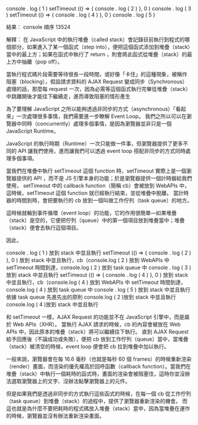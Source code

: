 console . log ( 1 )
 setTimeout (() => {
   console . log ( 2 )
}, 0 )
 console . log ( 3 )
 setTimeout (() => {
   console . log ( 4 )
}, 0 )
 console . log ( 5 )

結果：
 console 順序 13524

解釋：
 在 JavaScript 中的執行堆疊（called stack）會記錄目前執行到程式的哪個部分，如果進入了某一個函式（step into），便把這個函式添加到堆疊（stack）當中的最上方；如果在函式中執行了 return ，則會將此函式從堆疊（stack）的最上方中抽離（pop off）。

 當執行程式碼片段需要等待很長一段時間，或好像「卡住」的這種現象，被稱作 阻塞（blocking），假設請求資料的 AJAX Request 變成同步（Synchronous）處理的話，那麼每 request 一次，因為必需等這個函式執行完畢從堆疊（stack）中跳離開後才能往下繼續走，進而導致阻塞的情形產生

 為了要理解 JavaScript 之所以能夠透過非同步的方式（asynchronous）「看起來」一次處理很多事情，我們需要進一步瞭解 Event Loop。
我們之所以可以在瀏覽器中同時（concurrently）處理多個事情，是因為瀏覽器並非只是一個 JavaScript Runtime。

JavaScript 的執行時期（Runtime）一次只能做一件事，但瀏覽器提供了更多不同的 API 讓我們使用，進而讓我們可以透過 event loop 搭配非同步的方式同時處理多個事項。

當我們在堆疊中執行 setTimeout 這個 function 時，setTimeout 實際上是一個瀏覽器提供的 API ，而不是 JS 引擎本身的功能；於是瀏覽器提供一個計時器給我們使用， setTimeout 中的 callback function（簡稱 cb）會被放到 WebAPIs 中，這時候，setTimeout 這個 function 就已經執行結束，並從堆疊中脫離。
當計時器的時間到時，會把要執行的 cb 放到一個叫做工作佇列（task queue）的地方。

這時候就輪到事件循環（event loop）的功能，它的作用很簡單—如果堆疊（stack）是空的，它便把佇列（queue）中的第一個項目放到堆疊當中；堆疊（stack）便會去執行這個項目。

因此，

console . log ( 1 ) 
放到 stack 中並且執行
 setTimeout (() => {
   console . log ( 2 )
}, 0 ) 
放到 stack 中並且執行，cb（console.log ( 2 ) 放到 WebAPIs 中
setTimeout 時間到達，console.log ( 2 ) 放到 task queue 中
console . log ( 3 ) 
放到 stack 中並且執行
 setTimeout (() => {
   console . log ( 4 )
}, 0 ) 
放到 stack 中並且執行，cb（console.log ( 4 ) 放到 WebAPIs 中
setTimeout 時間到達，console.log ( 4 ) 放到 task queue 中
console . log ( 5 ) 
放到 stack 中並且執行
依據 task queue 先進先出的原則
console.log ( 2 )放到 stack 中並且執行
console.log ( 4 )放到 stack 中並且執行

和 setTimeout 一樣，AJAX Request 的功能並不在 JavaScript 引擎中，而是屬於 Web APIs（XHR）。
當執行 AJAX 請求的時候，cb 的內容會被放在 Web APIs 中，因此原本的堆疊（stack）將可以繼續往下執行。
直到 AJAX Request 給予回應後（不論成功或失敗），便把 cb 放到工作佇列（queue）當中，當堆疊（stack）被清空的時候，event loop 便會把 cb 拉到堆疊中加以執行。

一般來說，瀏覽器會在每 16.6 毫秒（也就是每秒 60 個 frames）的時候重新渲染（render）畫面，而渲染的優先權高於回呼函數（callback function）。當我們在堆疊（stack）中執行一個耗時的函式時，畫面的渲染會被阻塞住，這時你並沒辦法選取瀏覽器上的文字、沒辦法點擊瀏覽器上的元件。

但是如果我們是透過非同步的方式執行這些函式的時候，在每一個 cb 從工作佇列（task queue）到堆疊（stack）的過程中，提供了瀏覽器重新渲染的機會。
而這也就是為什麼不要把耗時的程式碼放入堆疊（stack）當中，因為當堆疊在運作的時候，瀏覽器並沒有辦法重新渲染畫面。